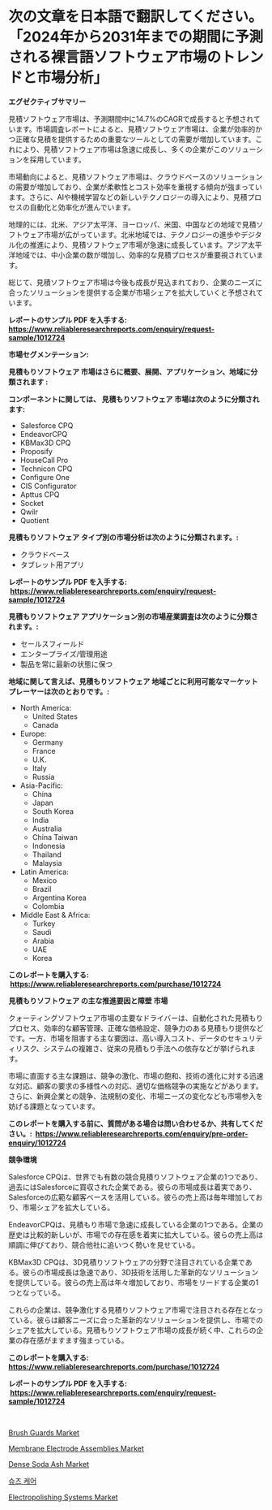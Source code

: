 <p><h1>次の文章を日本語で翻訳してください。「2024年から2031年までの期間に予測される裸言語ソフトウェア市場のトレンドと市場分析」</h1></p><p><strong>エグゼクティブサマリー</strong></p>
<p><p>見積ソフトウェア市場は、予測期間中に14.7%のCAGRで成長すると予想されています。市場調査レポートによると、見積ソフトウェア市場は、企業が効率的かつ正確な見積を提供するための重要なツールとしての需要が増加しています。これにより、見積ソフトウェア市場は急速に成長し、多くの企業がこのソリューションを採用しています。</p><p>市場動向によると、見積ソフトウェア市場は、クラウドベースのソリューションの需要が増加しており、企業が柔軟性とコスト効率を重視する傾向が強まっています。さらに、AIや機械学習などの新しいテクノロジーの導入により、見積プロセスの自動化と効率化が進んでいます。</p><p>地理的には、北米、アジア太平洋、ヨーロッパ、米国、中国などの地域で見積ソフトウェア市場が広がっています。北米地域では、テクノロジーの進歩やデジタル化の推進により、見積ソフトウェア市場が急速に成長しています。アジア太平洋地域では、中小企業の数が増加し、効率的な見積プロセスが重要視されています。</p><p>総じて、見積ソフトウェア市場は今後も成長が見込まれており、企業のニーズに合ったソリューションを提供する企業が市場シェアを拡大していくと予想されています。</p></p>
<p><strong>レポートのサンプル PDF を入手する: <a href="https://www.reliableresearchreports.com/enquiry/request-sample/1012724">https://www.reliableresearchreports.com/enquiry/request-sample/1012724</a></strong></p>
<p><strong>市場セグメンテーション:</strong></p>
<p><strong> 見積もりソフトウェア 市場はさらに概要、展開、アプリケーション、地域に分類されます :</strong></p>
<p><strong>コンポーネントに関しては、 見積もりソフトウェア 市場は次のように分類されます: &nbsp;</strong></p>
<p><ul><li>Salesforce CPQ</li><li>EndeavorCPQ</li><li>KBMax3D CPQ</li><li>Proposify</li><li>HouseCall Pro</li><li>Technicon CPQ</li><li>Configure One</li><li>CIS Configurator</li><li>Apttus CPQ</li><li>Socket</li><li>Qwilr</li><li>Quotient</li></ul></p>
<p><strong> 見積もりソフトウェア タイプ別の市場分析は次のように分類されます。:</strong></p>
<p><ul><li>クラウドベース</li><li>タブレット用アプリ</li></ul></p>
<p><strong>レポートのサンプル PDF を入手する: &nbsp;<a href="https://www.reliableresearchreports.com/enquiry/request-sample/1012724">https://www.reliableresearchreports.com/enquiry/request-sample/1012724</a></strong></p>
<p><strong> 見積もりソフトウェア アプリケーション別の市場産業調査は次のように分類されます。:</strong></p>
<p><ul><li>セールスフィールド</li><li>エンタープライズ/管理用途</li><li>製品を常に最新の状態に保つ</li></ul></p>
<p><strong>地域に関して言えば、見積もりソフトウェア 地域ごとに利用可能なマーケットプレーヤーは次のとおりです。:</strong></p>
<p><ul>
    <li>
        North America:
        <ul>
            <li>United States</li>
            <li>Canada</li>
        </ul>
    </li>
    <li>
        Europe:
        <ul>
            <li>Germany</li>
            <li>France</li>
            <li>U.K.</li>
            <li>Italy</li>
            <li>Russia</li>
        </ul>
    </li>
    <li>
        Asia-Pacific:
        <ul>
            <li>China</li>
            <li>Japan</li>
            <li>South Korea</li>
            <li>India</li>
            <li>Australia</li>
            <li>China Taiwan</li>
            <li>Indonesia</li>
            <li>Thailand</li>
            <li>Malaysia</li>
        </ul>
    </li>
    <li>
        Latin America:
        <ul>
            <li>Mexico</li>
            <li>Brazil</li>
            <li>Argentina Korea</li>
            <li>Colombia</li>
        </ul>
    </li>
    <li>
        Middle East & Africa:
        <ul>
            <li>Turkey</li>
            <li>Saudi</li>
            <li>Arabia</li>
            <li>UAE</li>
            <li>Korea</li>
        </ul>
    </li>
    </ul></p>
<p><strong>このレポートを購入する: &nbsp;<a href="https://www.reliableresearchreports.com/purchase/1012724">https://www.reliableresearchreports.com/purchase/1012724</a></strong></p>
<p><strong>見積もりソフトウェア の主な推進要因と障壁 市場</strong></p>
<p><p>クォーティングソフトウェア市場の主要なドライバーは、自動化された見積もりプロセス、効率的な顧客管理、正確な価格設定、競争力のある見積もり提供などです。一方、市場を阻害する主な要因は、高い導入コスト、データのセキュリティリスク、システムの複雑さ、従来の見積もり手法への依存などが挙げられます。</p><p>市場に直面する主な課題は、競争の激化、市場の飽和、技術の進化に対する迅速な対応、顧客の要求の多様性への対応、適切な価格競争の実施などがあります。さらに、新興企業との競争、法規制の変化、市場ニーズの変化なども市場参入を妨げる課題となっています。</p></p>
<p><strong>このレポートを購入する前に、質問がある場合は問い合わせるか、共有してください。:&nbsp; <a href="https://www.reliableresearchreports.com/enquiry/pre-order-enquiry/1012724">https://www.reliableresearchreports.com/enquiry/pre-order-enquiry/1012724</a></strong></p>
<p><strong>競争環境</strong></p>
<p><p>Salesforce CPQは、世界でも有数の競合見積りソフトウェア企業の1つであり、過去にはSalesforceに買収された企業である。彼らの市場成長は着実であり、Salesforceの広範な顧客ベースを活用している。彼らの売上高は毎年増加しており、市場シェアを拡大している。</p><p>EndeavorCPQは、見積もり市場で急速に成長している企業の1つである。企業の歴史は比較的新しいが、市場での存在感を着実に拡大している。彼らの売上高は順調に伸びており、競合他社に追いつく勢いを見せている。</p><p>KBMax3D CPQは、3D見積りソフトウェアの分野で注目されている企業である。彼らの市場成長は急速であり、3D技術を活用した革新的なソリューションを提供している。彼らの売上高は年々増加しており、市場をリードする企業の1つとなっている。</p><p>これらの企業は、競争激化する見積りソフトウェア市場で注目される存在となっている。彼らは顧客ニーズに合った革新的なソリューションを提供し、市場でのシェアを拡大している。見積もりソフトウェア市場の成長が続く中、これらの企業の存在感がますます強まっている。</p></p>
<p><strong>このレポートを購入する: &nbsp; <a href="https://www.reliableresearchreports.com/purchase/1012724">https://www.reliableresearchreports.com/purchase/1012724</a></strong></p>
<p><strong>レポートのサンプル PDF を入手する: &nbsp;<a href="https://www.reliableresearchreports.com/enquiry/request-sample/1012724">https://www.reliableresearchreports.com/enquiry/request-sample/1012724</a></strong><strong></strong></p>
<p>&nbsp;</p>
<p><p><a href="https://issuu.com/reportprime-2/docs/brush-guards-market-size-2030.pptx">Brush Guards Market</a></p><p><a href="https://github.com/prosalinda88/Market-Research-Report-List-3/blob/main/membrane-electrode-assemblies-market.md">Membrane Electrode Assemblies Market</a></p><p><a href="https://iodized-pantydraco-05c.notion.site/Dense-Soda-Ash-Market-with-the-goal-of-estimating-the-market-size-and-future-growth-potential-of-var-b1f1195d4e674f2c89678146579ca55b">Dense Soda Ash Market</a></p><p><a href="https://github.com/vsoq0zknh59/Market-Research-Report-List-1/blob/main/376887410556.md">슈즈 케어</a></p><p><a href="https://view.publitas.com/reportprime-1/electropolishing-systems-market-size-share-trends-analysis-report-by-application-regional-outlook-competitive-strategies-and-segment-forecasts-2024-2031/">Electropolishing Systems Market</a></p></p>